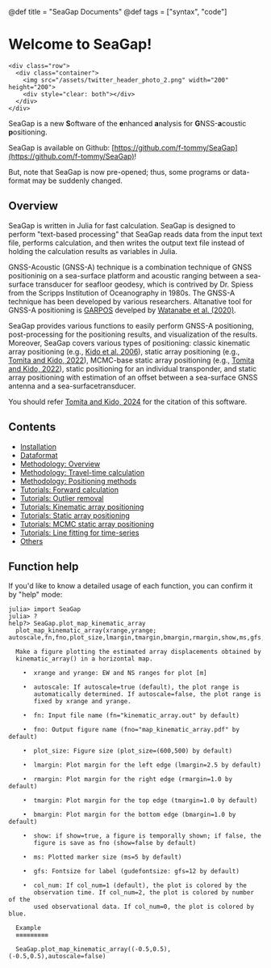 @def title = "SeaGap Documents"
@def tags = ["syntax", "code"]

# Welcome to SeaGap!

~~~
<div class="row">
  <div class="container">
    <img src="/assets/twitter_header_photo_2.png" width="200" height="200">
    <div style="clear: both"></div>      
  </div>
</div>
~~~

SeaGap is a new **S**oftware of the **e**nhanced **a**nalysis for **G**NSS-**a**coustic **p**ositioning.

SeaGap is available on Github: [https://github.com/f-tommy/SeaGap](https://github.com/f-tommy/SeaGap)!

But, note that SeaGap is now pre-opened; thus, some programs or data-format may be suddenly changed.

## Overview

SeaGap is written in Julia for fast calculation. SeaGap is designed to perform "text-based processing" that SeaGap reads data from the input text file, performs calculation, and then writes the output text file instead of holding the calculation results as variables in Julia.

GNSS-Acoustic (GNSS-A) technique is a combination technique of GNSS positioninig on a sea-surface platform and acoustic ranging between a sea-surface transducer for seafloor geodesy, which is contrived by Dr. Spiess from the Scripps Institution of Oceanography in 1980s. The GNSS-A technique has been developed by various researchers. Altanative tool for GNSS-A positioning is [GARPOS](https://github.com/s-watanabe-jhod/garpos) develped by [Watanabe et al. (2020)](https://www.frontiersin.org/articles/10.3389/feart.2020.597532/full).

SeaGap provides various functions to easily perform GNSS-A positioning, post-processing for the positioning results, and visualization of the results. Moreover, SeaGap covers various types of positioning: classic kinematic array positioning (e.g., [Kido et al. 2006](https://earth-planets-space.springeropen.com/articles/10.1186/BF03351996)), static array positioning (e.g., [Tomita and Kido, 2022](https://earth-planets-space.springeropen.com/articles/10.1186/s40623-022-01740-0)), MCMC-base static array positioning (e.g., [Tomita and Kido, 2022](https://earth-planets-space.springeropen.com/articles/10.1186/s40623-022-01740-0)), static positioning for an individual transponder, and static array positioning with estimation of an offset between a sea-surface GNSS antenna and a sea-surfacetransducer.

You should refer  [Tomita and Kido, 2024](https://earth-planets-space.springeropen.com/articles/10.1186/s40623-024-01987-9) for the citation of this software.

## Contents

* [Installation](/install/)
* [Dataformat](/dataformat/)
* [Methodology: Overview](/methodoverview/)
* [Methodology: Travel-time calculation](/methodtt/)
* [Methodology: Positioning methods](/methodstatic/)
* [Tutorials: Forward calculation](/tutorialforward/)
* [Tutorials: Outlier removal](/tutorialdenoise/)
* [Tutorials: Kinematic array positioning](/tutorialkinematic/)
* [Tutorials: Static array positioning](/tutorialstatic/)
* [Tutorials: MCMC static array positioning](/tutorialmcmcpvg/)
* [Tutorials: Line fitting for time-series](/tutorialts/)
* [Others](/others/)

## Function help

If you'd like to know a detailed usage of each function, you can confirm it by "help" mode:

```julia-repl
julia> import SeaGap
julia> ?
help?> SeaGap.plot_map_kinematic_array
  plot_map_kinematic_array(xrange,yrange; autoscale,fn,fno,plot_size,lmargin,tmargin,bmargin,rmargin,show,ms,gfs,col_num)

  Make a figure plotting the estimated array displacements obtained by
  kinematic_array() in a horizontal map.

    •  xrange and yrange: EW and NS ranges for plot [m]

    •  autoscale: If autoscale=true (default), the plot range is
       automatically determined. If autoscale=false, the plot range is
       fixed by xrange and yrange.

    •  fn: Input file name (fn="kinematic_array.out" by default)

    •  fno: Output figure name (fno="map_kinematic_array.pdf" by default)

    •  plot_size: Figure size (plot_size=(600,500) by default)

    •  lmargin: Plot margin for the left edge (lmargin=2.5 by default)

    •  rmargin: Plot margin for the right edge (rmargin=1.0 by default)

    •  tmargin: Plot margin for the top edge (tmargin=1.0 by default)

    •  bmargin: Plot margin for the bottom edge (bmargin=1.0 by default)

    •  show: if show=true, a figure is temporally shown; if false, the
       figure is save as fno (show=false by default)

    •  ms: Plotted marker size (ms=5 by default)

    •  gfs: Fontsize for label (gudefontsize: gfs=12 by default)

    •  col_num: If col_num=1 (default), the plot is colored by the
       observation time. If col_num=2, the plot is colored by number of the
       used observational data. If col_num=0, the plot is colored by blue.

  Example
  ≡≡≡≡≡≡≡≡≡

  SeaGap.plot_map_kinematic_array((-0.5,0.5),(-0.5,0.5),autoscale=false)


```
